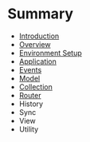 # Summary

* [Introduction](README.md)
* [Overview](overview.md)
* [Environment Setup](environment-setup.md)
* [Application](application.md)
* [Events](events.md)
* [Model](model.md)
* [Collection](collection.md)
* [Router](router.md)
* History
* Sync
* View
* Utility

